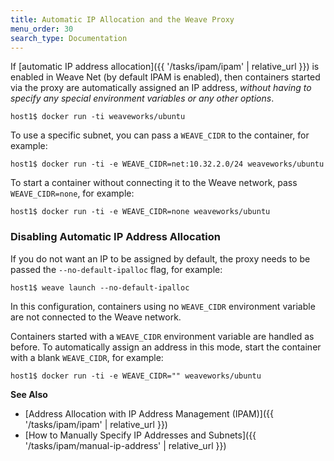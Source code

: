 ```yaml
---
title: Automatic IP Allocation and the Weave Proxy
menu_order: 30
search_type: Documentation
---
```



If [automatic IP address allocation]({{ '/tasks/ipam/ipam' | relative_url }}) is enabled in Weave Net (by default IPAM is enabled),
then containers started via the proxy are automatically assigned an IP address, *without having to specify any
special environment variables or any other options*.

    host1$ docker run -ti weaveworks/ubuntu

To use a specific subnet, you can pass a `WEAVE_CIDR` to the container, for example:

    host1$ docker run -ti -e WEAVE_CIDR=net:10.32.2.0/24 weaveworks/ubuntu

To start a container without connecting it to the Weave network, pass
`WEAVE_CIDR=none`, for example:

    host1$ docker run -ti -e WEAVE_CIDR=none weaveworks/ubuntu

### Disabling Automatic IP Address Allocation

If you do not want an IP to be assigned by default, the proxy needs to
be passed the `--no-default-ipalloc` flag, for example:

    host1$ weave launch --no-default-ipalloc

In this configuration, containers using no `WEAVE_CIDR` environment
variable are not connected to the Weave network.

Containers started with a `WEAVE_CIDR` environment variable are handled as before.
To automatically assign an address in this mode, start the
container with a blank `WEAVE_CIDR`, for example:

    host1$ docker run -ti -e WEAVE_CIDR="" weaveworks/ubuntu

**See Also**

 * [Address Allocation with IP Address Management (IPAM)]({{ '/tasks/ipam/ipam' | relative_url }})
 * [How to Manually Specify IP Addresses and Subnets]({{ '/tasks/ipam/manual-ip-address' | relative_url }})
